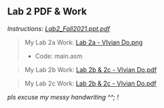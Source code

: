 ## Lab 2 PDF & Work

*Instructions: [Lab2_Fall2021.ppt.pdf](https://github.com/odnaiviv/CSC3210/blob/main/Labs/Lab%2002/Lab2_Fall2021.ppt.pdf)*

>My Lab 2a Work: [Lab 2a - VIvian Do.png](https://github.com/odnaiviv/CSC3210/blob/main/Labs/Lab%2002/Lab%202a%20-%20VIvian%20Do.png)
>* Code: main.asm

>My Lab 2b Work: [Lab 2b & 2c - VIvian Do.pdf](https://github.com/odnaiviv/CSC3210/blob/main/Labs/Lab%2002/Lab%202b%20%26%202c%20-%20VIvian%20Do.pdf)

>My Lab 2c Work: [Lab 2b & 2c - VIvian Do.pdf](https://github.com/odnaiviv/CSC3210/blob/main/Labs/Lab%2002/Lab%202b%20%26%202c%20-%20VIvian%20Do.pdf)


*pls excuse my messy handwriting ^^; !*
